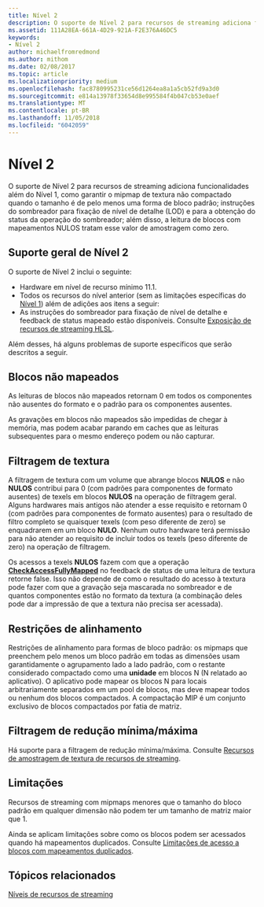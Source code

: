 ```yaml
---
title: Nível 2
description: O suporte de Nível 2 para recursos de streaming adiciona funcionalidades além do Nível 1, como garantir o mipmap de textura não compactado quando o tamanho é de pelo menos uma forma de bloco padrão; instruções do sombreador para fixação de nível de detalhe (LOD) e para a obtenção do status da operação do sombreador; além disso, a leitura de blocos com mapeamentos NULOS tratam esse valor de amostragem como zero.
ms.assetid: 111A28EA-661A-4D29-921A-F2E376A46DC5
keywords:
- Nível 2
author: michaelfromredmond
ms.author: mithom
ms.date: 02/08/2017
ms.topic: article
ms.localizationpriority: medium
ms.openlocfilehash: fac8780995231ce56d1264ea8a1a5cb52fd9a3d0
ms.sourcegitcommit: e814a13978f33654d8e995584f4b047cb53e0aef
ms.translationtype: MT
ms.contentlocale: pt-BR
ms.lasthandoff: 11/05/2018
ms.locfileid: "6042059"
---
```

# <a name="tier-2"></a>Nível 2


O suporte de Nível 2 para recursos de streaming adiciona funcionalidades além do Nível 1, como garantir o mipmap de textura não compactado quando o tamanho é de pelo menos uma forma de bloco padrão; instruções do sombreador para fixação de nível de detalhe (LOD) e para a obtenção do status da operação do sombreador; além disso, a leitura de blocos com mapeamentos NULOS tratam esse valor de amostragem como zero.

## <a name="span-idtier2generalsupportspanspan-idtier2generalsupportspanspan-idtier2generalsupportspantier-2-general-support"></a><span id="Tier_2_general_support"></span><span id="tier_2_general_support"></span><span id="TIER_2_GENERAL_SUPPORT"></span>Suporte geral de Nível 2


O suporte de Nível 2 inclui o seguinte:

-   Hardware em nível de recurso mínimo 11.1.
-   Todos os recursos do nível anterior (sem as limitações específicas do [Nível 1](tier-1.md)) além de adições aos itens a seguir:
-   As instruções do sombreador para fixação de nível de detalhe e feedback de status mapeado estão disponíveis. Consulte [Exposição de recursos de streaming HLSL](hlsl-streaming-resources-exposure.md).

Além desses, há alguns problemas de suporte específicos que serão descritos a seguir.

## <a name="span-idnon-mappedtilesspanspan-idnon-mappedtilesspanspan-idnon-mappedtilesspannon-mapped-tiles"></a><span id="Non-mapped_tiles"></span><span id="non-mapped_tiles"></span><span id="NON-MAPPED_TILES"></span>Blocos não mapeados


As leituras de blocos não mapeados retornam 0 em todos os componentes não ausentes do formato e o padrão para os componentes ausentes.

As gravações em blocos não mapeados são impedidas de chegar à memória, mas podem acabar parando em caches que as leituras subsequentes para o mesmo endereço podem ou não capturar.

## <a name="span-idtexturefilteringspanspan-idtexturefilteringspanspan-idtexturefilteringspantexture-filtering"></a><span id="Texture_filtering"></span><span id="texture_filtering"></span><span id="TEXTURE_FILTERING"></span>Filtragem de textura


A filtragem de textura com um volume que abrange blocos **NULOS** e não **NULOS** contribui para 0 (com padrões para componentes de formato ausentes) de texels em blocos **NULOS** na operação de filtragem geral. Alguns hardwares mais antigos não atender a esse requisito e retornam 0 (com padrões para componentes de formato ausentes) para o resultado de filtro completo se quaisquer texels (com peso diferente de zero) se enquadrarem em um bloco **NULO**. Nenhum outro hardware terá permissão para não atender ao requisito de incluir todos os texels (peso diferente de zero) na operação de filtragem.

Os acessos a texels **NULOS** fazem com que a operação [**CheckAccessFullyMapped**](https://msdn.microsoft.com/library/windows/desktop/dn292083) no feedback de status de uma leitura de textura retorne false. Isso não depende de como o resultado do acesso à textura pode fazer com que a gravação seja mascarada no sombreador e de quantos componentes estão no formato da textura (a combinação deles pode dar a impressão de que a textura não precisa ser acessada).

## <a name="span-idalignmentconstraintsspanspan-idalignmentconstraintsspanspan-idalignmentconstraintsspanalignment-constraints"></a><span id="Alignment_constraints"></span><span id="alignment_constraints"></span><span id="ALIGNMENT_CONSTRAINTS"></span>Restrições de alinhamento


Restrições de alinhamento para formas de bloco padrão: os mipmaps que preenchem pelo menos um bloco padrão em todas as dimensões usam garantidamente o agrupamento lado a lado padrão, com o restante considerado compactado como uma **unidade** em blocos N (N relatado ao aplicativo). O aplicativo pode mapear os blocos N para locais arbitrariamente separados em um pool de blocos, mas deve mapear todos ou nenhum dos blocos compactados. A compactação MIP é um conjunto exclusivo de blocos compactados por fatia de matriz.

## <a name="span-idminmaxreductionfilteringspanspan-idminmaxreductionfilteringspanspan-idminmaxreductionfilteringspanminmax-reduction-filtering"></a><span id="Min_Max_reduction_filtering"></span><span id="min_max_reduction_filtering"></span><span id="MIN_MAX_REDUCTION_FILTERING"></span>Filtragem de redução mínima/máxima


Há suporte para a filtragem de redução mínima/máxima. Consulte [Recursos de amostragem de textura de recursos de streaming](streaming-resources-texture-sampling-features.md).

## <a name="span-idlimitationsspanspan-idlimitationsspanspan-idlimitationsspanlimitations"></a><span id="Limitations"></span><span id="limitations"></span><span id="LIMITATIONS"></span>Limitações


Recursos de streaming com mipmaps menores que o tamanho do bloco padrão em qualquer dimensão não podem ter um tamanho de matriz maior que 1.

Ainda se aplicam limitações sobre como os blocos podem ser acessados quando há mapeamentos duplicados. Consulte [Limitações de acesso a blocos com mapeamentos duplicados](tile-access-limitations-with-duplicate-mappings.md).

## <a name="span-idrelated-topicsspanrelated-topics"></a><span id="related-topics"></span>Tópicos relacionados


[Níveis de recursos de streaming](streaming-resources-features-tiers.md)

 

 




